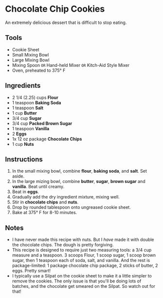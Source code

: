 # Chocolate Chip Cookies

An extremely delicious dessert that is difficult to stop eating.

## Tools

* Cookie Sheet
* Small Mixing Bowl
* Large Mixing Bowl
* Mixing Spoon `OR` Hand-held Mixer `OR` Kitch-Aid Style Mixer
* Oven, preheated to 375° F

## Ingredients

* 2 1/4 (2.25) cups **Flour**
* 1 teaspoon **Baking Soda**
* 1 teaspoon **Salt**
* 1 cup **Butter**
* 3/4 cup **Sugar**
* 3/4 cup **Packed Brown Sugar**
* 1 teaspoon **Vanilla**
* 2 **Eggs**
* 1x 12 oz package **Chocolate Chips**
* 1 cup **Nuts**

## Instructions

1. In the small mixing bowl, combine **flour**, **baking soda**, and **salt**. Set aside.
2. In the large mizing bowl, combine **butter**, **sugar**, **brown sugar** and **vanilla**. Beat until creamy.
3. Beat in **eggs**.
4. Gradually add the dry ingredient mixture, mixing well.
5. Stir in **chocolate chips** and **nuts**.
6. Drop by rounded tablespoon onto ungreased cookie sheet.
7. Bake at 375° F for 8-10 minutes.

## Notes

* I have never made this recipe with nuts. But I *have* made it with double the chocolate chips. The dough is pretty forgiving.
* This recipe is designed to require just two measuring tools: a 3/4 cup measure and a teaspoon. 3 scoops Flour, 1 scoop sugar, 1 scoop brown sugar, then 1 teaspoon each of soda, salt, and vanilla. And the rest is package-limited: 1 package chocolate chip package, 2 sticks of butter, 2 eggs. Pretty smart!
* I typically use a Silpat on the cookie sheet to make it a little simpler to remove the cookies. The only issue is that you'll be doing lots of batches, and the chocolate get smeared on the Silpat. So watch out for that!